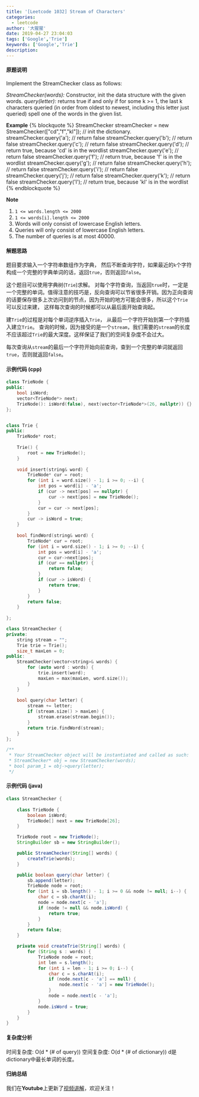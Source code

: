 ```yaml
---
title: '[Leetcode 1032] Stream of Characters'
categories:
  - leetcode
author: '大猩猩'
date: 2019-04-27 23:04:03
tags: ['Google','Trie']
keywords: ['Google','Trie']
description: 
---
```

#### 原题说明
Implement the StreamChecker class as follows:

  *StreamChecker(words):* Constructor, init the data structure with the given words.
  *query(letter):* returns true if and only if for some k >= 1, the last k characters queried (in order from oldest to newest, including this letter just queried) spell one of the words in the given list.

**Example**
{% blockquote %}
StreamChecker streamChecker = new StreamChecker(["cd","f","kl"]); // init the dictionary.
streamChecker.query('a');          // return false
streamChecker.query('b');          // return false
streamChecker.query('c');          // return false
streamChecker.query('d');          // return true, because 'cd' is in the wordlist
streamChecker.query('e');          // return false
streamChecker.query('f');          // return true, because 'f' is in the wordlist
streamChecker.query('g');          // return false
streamChecker.query('h');          // return false
streamChecker.query('i');          // return false
streamChecker.query('j');          // return false
streamChecker.query('k');          // return false
streamChecker.query('l');          // return true, because 'kl' is in the wordlist
{% endblockquote %}

**Note**
1. `1 <= words.length <= 2000`
2. `1 <= words[i].length <= 2000`
3. Words will only consist of lowercase English letters.
4. Queries will only consist of lowercase English letters.
5. The number of queries is at most 40000.
<!--more-->

#### 解题思路
题目要求输入一个字符串数组作为字典， 然后不断查询字符，如果最近的`k`个字符构成一个完整的字典单词的话，返回`true`，否则返回`false`。

这个题目可以使用字典树(`Trie`)求解。 对每个字符查询，当返回`true`时，一定是一个完整的单词。值得注意的技巧是，反向查询可以节省很多开销。因为正向查询的话要保存很多上次访问到的节点，因为开始的地方可能会很多，所以这个`Trie`可以反过来建， 这样每次查询的时候都可以从最后面开始查询起。

建`Trie`的过程是对每个单词逆序插入`Trie`， 从最后一个字符开始到第一个字符插入建立`Trie`。
查询的时候，因为接受的是一个`stream`，我们需要的`stream`的长度不应该超过`Trie`的最大深度。这样保证了我们的空间复杂度不会过大。

每次查询从`stream`的最后一个字符开始向前查询，查到一个完整的单词就返回`true`，否则就返回`false`。

#### 示例代码 (cpp)
```cpp
class TrieNode {
public:
    bool isWord;
    vector<TrieNode*> next;
    TrieNode(): isWord(false), next(vector<TrieNode*>(26, nullptr)) {}
};


class Trie {
public:
    TrieNode* root;
    
    Trie() {
        root = new TrieNode();
    }
    
    void insert(string& word) {
        TrieNode* cur = root;
        for (int i = word.size() - 1; i >= 0; --i) {
            int pos = word[i] - 'a';
            if (cur -> next[pos] == nullptr) {
                cur -> next[pos] = new TrieNode();
            }
            cur = cur -> next[pos]; 
        }
        cur -> isWord = true;
    }
  
    bool findWord(string& word) {
        TrieNode* cur = root;
        for (int i = word.size() - 1; i >= 0; --i) {
            int pos = word[i] - 'a';
            cur = cur->next[pos];
            if (cur == nullptr) {
                return false;
            }
            if (cur -> isWord) {
                return true;
            }
        }
        return false;
    }
    
};

class StreamChecker {
private:
    string stream = "";
    Trie trie = Trie();
    size_t maxLen = 0;
public:
    StreamChecker(vector<string>& words) {
        for (auto word : words) {
            trie.insert(word);
            maxLen = max(maxLen, word.size());
        }
    }
    
    bool query(char letter) {
        stream += letter;
        if (stream.size() > maxLen) {
            stream.erase(stream.begin());
        }
        return trie.findWord(stream);
    }
};

/**
 * Your StreamChecker object will be instantiated and called as such:
 * StreamChecker* obj = new StreamChecker(words);
 * bool param_1 = obj->query(letter);
 */
```

#### 示例代码 (java)
```java
class StreamChecker {
    
    class TrieNode {
        boolean isWord;
        TrieNode[] next = new TrieNode[26];
    }

    TrieNode root = new TrieNode();
    StringBuilder sb = new StringBuilder();

    public StreamChecker(String[] words) {
        createTrie(words);
    }

    public boolean query(char letter) {
        sb.append(letter);
        TrieNode node = root;
        for (int i = sb.length() - 1; i >= 0 && node != null; i--) {
            char c = sb.charAt(i);
            node = node.next[c - 'a'];
            if (node != null && node.isWord) {
                return true;
            }
        }
        return false;
    }

    private void createTrie(String[] words) {
        for (String s : words) {
            TrieNode node = root;
            int len = s.length();
            for (int i = len - 1; i >= 0; i--) {
                char c = s.charAt(i);
                if (node.next[c - 'a'] == null) {
                    node.next[c - 'a'] = new TrieNode();
                }
                node = node.next[c - 'a'];
            }
            node.isWord = true;
        }
    }
}
```


<!-- #### 示例代码 (java)
```java
``` -->

<!-- #### 示例代码 (python)
```python
``` -->

#### 复杂度分析
时间复杂度: O(d \* (# of query))
空间复杂度: O(d \* (# of dictionary))
d是dictionary中最长单词的长度。

#### 归纳总结
我们在**Youtube**上更新了[视频讲解](https://youtu.be/VaRsfAZwEqI)，欢迎关注！